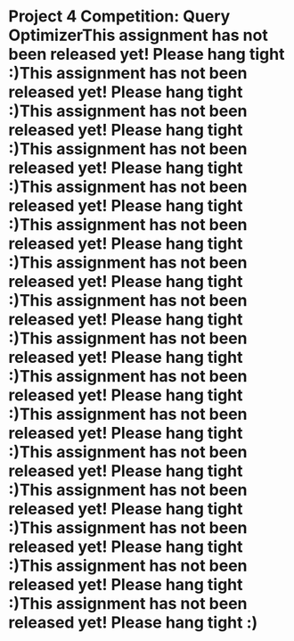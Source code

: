 # Project 4 Competition: Query OptimizerThis assignment has not been released yet! Please hang tight :)This assignment has not been released yet! Please hang tight :)This assignment has not been released yet! Please hang tight :)This assignment has not been released yet! Please hang tight :)This assignment has not been released yet! Please hang tight :)This assignment has not been released yet! Please hang tight :)This assignment has not been released yet! Please hang tight :)This assignment has not been released yet! Please hang tight :)This assignment has not been released yet! Please hang tight :)This assignment has not been released yet! Please hang tight :)This assignment has not been released yet! Please hang tight :)This assignment has not been released yet! Please hang tight :)This assignment has not been released yet! Please hang tight :)This assignment has not been released yet! Please hang tight :)This assignment has not been released yet! Please hang tight :)This assignment has not been released yet! Please hang tight :)